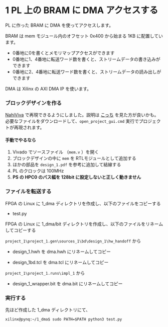 # 1 PL 上の BRAM に DMA アクセスする

PL に作った BRAM  に DMA を使ってアクセスします。

BRAM は mem モジュール内のオフセット 0x400 から始まる 1KB に配置しています。

- 0番地に0を書くとメモリマップアクセスができます
- 0番地に1、4番地に転送ワード数を書くと、ストリームデータの書き込みができます
- 0番地に2、4番地に転送ワード数を書くと、ストリームデータの読み出しができます

DMA は Xilinx の AXI DMA IP を使います。

### ブロックデザインを作る

[NahiViva](https://github.com/tokuden/NahiViva) で再現できるようにしました。説明は [こっち](http://nahitafu.cocolog-nifty.com/nahitafu/2019/05/post-2cfa5c.html) を見た方が良いかも。  
必要なファイルをダウンロードして、`open_project_gui.cmd` 実行でプロジェクトが再現されます。

#### 手動でやるなら

1. Vivado でソースファイル （`mem.v` ）を開く
2. ブロックデザインの中に ```mem``` を RTLモジュールとして追加する
3. ほかの部品を ```design_1.pdf``` を参考に追加して結線する
4. PL のクロックは 100MHz
5. **PS の HPC0 のバス幅を 128bit に設定しないと正しく動きません**

### ファイルを転送する

FPGA の Linux に 1_dma ディレクトリを作成し、以下のファイルをコピーする

- test.py

FPGA の Linux に 1_dma/bit ディレクトリを作成し、以下のファイルをリネームしてコピーする

`project_1\project_1.gen\sources_1\bd\design_1\hw_handoff` から

- design_1.hwh を dma.hwh にリネームしてコピー

- design_1bd.tcl を dma.tcl にリネームしてコピー

`project_1\project_1.runs\impl_1` から

- design_1_wrapper.bit を dma.bit にリネームしてコピー

### 実行する

先ほど作成した 1_dma ディレクトリにて、

```
xilinx@pynq:~/1_dma$ sudo PATH=$PATH python3 test.py
```
